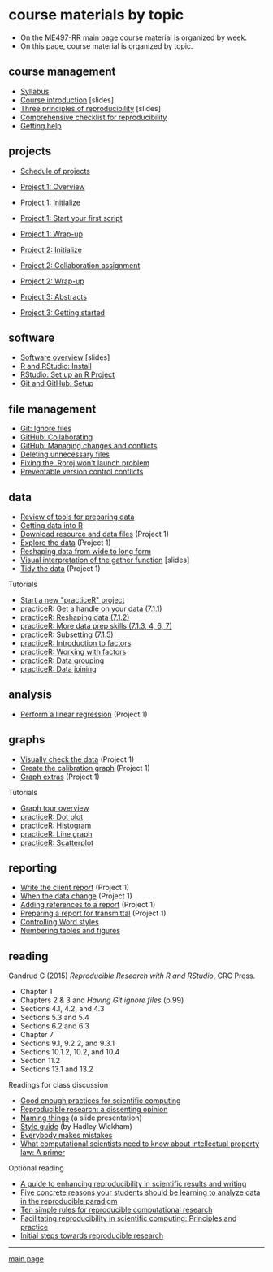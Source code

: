 
# course materials by topic

- On the [ME497-RR main page](../README.md) course material is organized by week. 
- On this page, course material is organized by topic. 

## course management

- [Syllabus](cm001_syllabus.md) 
- [Course introduction](../slides/slides001_introduction.pdf) [slides] 
- [Three principles of reproducibility](../slides/slides003_start-report.pdf) [slides] 
- [Comprehensive checklist for reproducibility](http://ropensci.github.io/reproducibility-guide/sections/checklist/) 
- [Getting help ](cm002b_getting-help.md) 

## projects 

- [Schedule of projects](cm002a_deadlines.md) 


- [Project 1: Overview](cm004_project-1_overview.md) 
- [Project 1: Initialize](cm005_project-1_initialize.md) 
- [Project 1: Start your first script](cm007_project-1_first-script.md) 
- [Project 1: Wrap-up](cm049_project-1_wrapup.md) 


- [Project 2: Initialize](cm019_project-2_start.md) 
- [Project 2: Collaboration assignment](cm027_project-2_reviewers.md) 
- [Project 2: Wrap-up](cm040_project-2_wrapup.md) 


- [Project 3: Abstracts](cm031_project-3-descriptions.md) 
- [Project 3: Getting started](cm037_project-3_collabs.md)


## software 

- [Software overview](../slides/slides002_software.pdf) [slides] 
- [R and RStudio: Install](https://github.com/DSR-RHIT/install-R-and-RStudio) 
- [RStudio: Set up an R Project](https://github.com/DSR-RHIT/install-R-and-RStudio) 
- [Git and GitHub: Setup](cm003_git-setup.md) 


## file management 

- [Git: Ignore files](cm008_project-1_gitignore.md) 
- [GitHub: Collaborating](cm029_collaborating-github.md) 
- [GitHub: Managing changes and conflicts](cm030_change-conflict-revert.md) 
- [Deleting unnecessary files](cm037_unlink-files.md) 
- [Fixing the .Rproj won't launch problem](cm043_rstudio_Rproj-not-open.md) 
- [Preventable version control conflicts](cm044_preventable-vc-conflicts.md) 

## data 

- [Review of tools for preparing data](cm022_review-data-prep.md) 
- [Getting data into R](cm020_getting-data-into-R.md) 
- [Download resource and data files](cm006_project-1_downloads.md) (Project 1) 
- [Explore the data](cm009_project-1_explore-data.md) (Project 1) 
- [Reshaping data from wide to long form](cm021_reshaping-data.md) 
- [Visual interpretation of the gather function](../slides/slides004_visual-gather.pdf)  [slides] 
- [Tidy the data](cm010_project-1_tidy-data.md) (Project 1) 

Tutorials

- [Start a new "practiceR" project](cm023_practiceR.md)  
- [practiceR: Get a handle on your data (7.1.1)](cm024_ch07_handle-on-data.md) 
- [practiceR: Reshaping data (7.1.2)](cm025_ch07_reshaping-data.md) 
- [practiceR: More data prep skills (7.1.3, 4, 6, 7)](cm026_ch07_more-data-prep.md) 
- [practiceR: Subsetting (7.1.5)](cm028_ch07_subsetting.md) 
- [practiceR: Introduction to factors](cm032_factors.md) 
- [practiceR: Working with factors](cm033_working-with-factors.md) 
- [practiceR: Data grouping](cm047_data-grouping.md) 
- [practiceR: Data joining](cm048_data-joining.md) 


## analysis 

- [Perform a linear regression](cm012_project-1_regression.md) (Project 1) 

## graphs 

- [Visually check the data](cm011_project-1_graph-first-look.md) (Project 1) 
- [Create the calibration graph](cm013_project-1_graph-better.md) (Project 1) 
- [Graph extras](cm014_project-1_graph-extras.md) (Project 1) 

Tutorials 

- [Graph tour overview](cm034_graph-tour-overview.md) 
- [practiceR: Dot plot](cm035_dot-plot.md) 
- [practiceR: Histogram](cm036_histogram.md) 
- [practiceR: Line graph](cm045_line-graph.md) 
- [practiceR: Scatterplot](cm046_scatterplot.md) 

## reporting 

- [Write the client report](cm015_project-1_report.md) (Project 1) 
- [When the data change](cm017_project-1_data-change.md)  (Project 1) 
- [Adding references to a report](cm018_project-1_references.md) (Project 1) 
- [Preparing a report for transmittal](cm016_project-1_report-transmittal.md) (Project 1) 
- [Controlling Word styles](cm041_word-styles.md) 
- [Numbering tables and figures](cm050_Rmd-to-docx_table-numbers.md) 

## reading

Gandrud C (2015) *Reproducible Research with R and RStudio*, CRC Press. 

- Chapter 1 
- Chapters 2 & 3 and *Having Git ignore files* (p.99) 
- Sections 4.1, 4.2, and 4.3 
- Sections 5.3 and 5.4 
- Sections 6.2 and 6.3 
- Chapter 7 
- Sections 9.1, 9.2.2, and 9.3.1 
- Sections 10.1.2, 10.2, and 10.4 
- Section 11.2 
- Sections 13.1 and 13.2 

Readings for class discussion 

- [Good enough practices for scientific computing](http://swcarpentry.github.io/good-enough-practices-in-scientific-computing/) 
- [Reproducible research: a dissenting opinion](http://cogprints.org/8675/1/ReproducibleResearch.pdf) 
- [Naming things](https://rawgit.com/Reproducible-Science-Curriculum/rr-organization1/master/organization-01-slides.html#1) (a slide presentation)    
- [Style guide](http://adv-r.had.co.nz/Style.html) (by Hadley Wickham) 
- [Everybody makes mistakes](../resources/readings/Reinhart2015-Ch10-Everybody-makes-mistakes.pdf) 
- [What computational scientists need to know about intellectual property law: A primer](../resources/readings/Stodden2014-IntellectualPropertyPrimer.pdf)

Optional reading 

- [A guide to enhancing reproducibility in scientific results and writing](http://ropensci.github.io/reproducibility-guide/) 
- [Five concrete reasons your students should be learning to analyze data in the reproducible paradigm](http://chance.amstat.org/2014/09/reproducible-paradigm/) 
- [Ten simple rules for reproducible computational research](http://journals.plos.org/ploscompbiol/article?id=10.1371/journal.pcbi.1003285) 
- [Facilitating reproducibility in scientific computing: Principles and practice](http://web.stanford.edu/~vcs/papers/reprod2014.pdf) 
- [Initial steps towards reproducible research](http://kbroman.org/steps2rr/) 




--- 

[main page](../README.md) 
